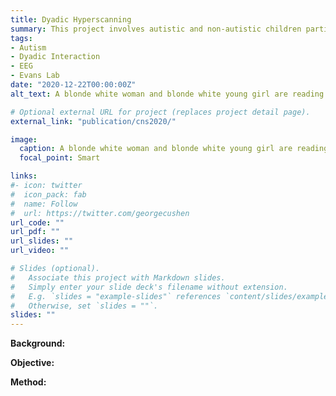 ```yaml
---
title: Dyadic Hyperscanning
summary: This project involves autistic and non-autistic children participating in a variety of games and activities with a parent while wearing mobile EEG headsets. We are interested in markers of neural and behavioral synchrony in addition to objective and subjective indicators of parent-child connection.
tags:
- Autism
- Dyadic Interaction
- EEG
- Evans Lab
date: "2020-12-22T00:00:00Z"
alt_text: A blonde white woman and blonde white young girl are reading a book and smiling. Both are wearing EEG caps. 

# Optional external URL for project (replaces project detail page).
external_link: "publication/cns2020/"

image:
  caption: A blonde white woman and blonde white young girl are reading a book and smiling. Both are wearing EEG caps.
  focal_point: Smart

links:
#- icon: twitter
#  icon_pack: fab
#  name: Follow
#  url: https://twitter.com/georgecushen
url_code: ""
url_pdf: ""
url_slides: ""
url_video: ""

# Slides (optional).
#   Associate this project with Markdown slides.
#   Simply enter your slide deck's filename without extension.
#   E.g. `slides = "example-slides"` references `content/slides/example-slides.md`.
#   Otherwise, set `slides = ""`.
slides: ""
---
```

**Background:**


**Objective:**


**Method:**

